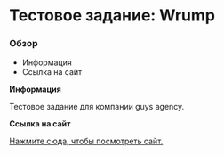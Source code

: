 # Тестовое задание: Wrump

### Обзор

* Информация
* Ссылка на сайт

**Информация**

Тестовое задание для компании guys agency.

**Ссылка на сайт**

[Нажмите сюда, чтобы посмотреть сайт.](https://gendrarium.github.io/wrump-test-page/)
